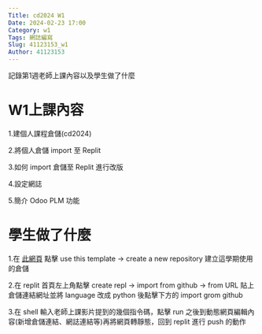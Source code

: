 ```yaml
---
Title: cd2024 W1
Date: 2024-02-23 17:00
Category: w1
Tags: 網誌編寫
Slug: 41123153_w1
Author: 41123153
---
```


記錄第1週老師上課內容以及學生做了什麼

<!-- PELICAN_END_SUMMARY -->

# W1上課內容

1.建個人課程倉儲(cd2024)

2.將個人倉儲 import 至 Replit

3.如何 import 倉儲至 Replit 進行改版

4.設定網誌

5.簡介 Odoo PLM 功能

# 學生做了什麼
1.在 [此網頁] 點擊 use this template -> create a new repository 建立這學期使用的倉儲

[此網頁]:https://github.com/mdecycu/cmsimde_site

2.在 replit 首頁左上角點擊 create repl -> import from github -> from URL 貼上倉儲連結網址並將 language 改成 python 後點擊下方的 import grom github

3.在 shell 輸入老師上課影片提到的幾個指令碼，點擊 run 之後到動態網頁編輯內容(新增倉儲連結、網誌連結等)再將網頁轉靜態，回到 replit 進行 push 的動作
